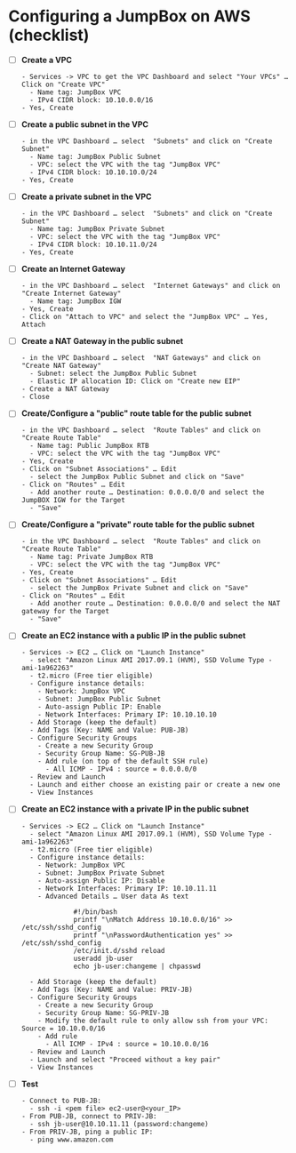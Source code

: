# Configuring a JumpBox on AWS (checklist)

- [ ] **Create a VPC**

      - Services -> VPC to get the VPC Dashboard and select "Your VPCs" … Click on "Create VPC"
        - Name tag: JumpBox VPC
        - IPv4 CIDR block: 10.10.0.0/16
      - Yes, Create

- [ ] **Create a public subnet in the VPC**

      - in the VPC Dashboard … select  "Subnets" and click on "Create Subnet"
        - Name tag: JumpBox Public Subnet
        - VPC: select the VPC with the tag "JumpBox VPC"
        - IPv4 CIDR block: 10.10.10.0/24
      - Yes, Create

- [ ] **Create a private subnet in the VPC**

      - in the VPC Dashboard … select  "Subnets" and click on "Create Subnet"
        - Name tag: JumpBox Private Subnet
        - VPC: select the VPC with the tag "JumpBox VPC"
        - IPv4 CIDR block: 10.10.11.0/24
      - Yes, Create

- [ ] **Create an Internet Gateway**

      - in the VPC Dashboard … select  "Internet Gateways" and click on "Create Internet Gateway"
        - Name tag: JumpBox IGW
      - Yes, Create
      - Click on "Attach to VPC" and select the "JumpBox VPC" … Yes, Attach

- [ ] **Create a NAT Gateway in the public subnet**

      - in the VPC Dashboard … select  "NAT Gateways" and click on "Create NAT Gateway"
        - Subnet: select the JumpBox Public Subnet
        - Elastic IP allocation ID: Click on "Create new EIP"
      - Create a NAT Gateway
      - Close

- [ ] **Create/Configure a "public" route table for the public subnet** 

      - in the VPC Dashboard … select  "Route Tables" and click on "Create Route Table"
        - Name tag: Public JumpBox RTB
        - VPC: select the VPC with the tag "JumpBox VPC"
      - Yes, Create
      - Click on "Subnet Associations" … Edit
        - select the JumpBox Public Subnet and click on "Save"
      - Click on "Routes" … Edit
        - Add another route … Destination: 0.0.0.0/0 and select the JumpBOX IGW for the Target
        - "Save"

- [ ] **Create/Configure a "private" route table for the public subnet** 

      - in the VPC Dashboard … select  "Route Tables" and click on "Create Route Table"
        - Name tag: Private JumpBox RTB
        - VPC: select the VPC with the tag "JumpBox VPC"
      - Yes, Create
      - Click on "Subnet Associations" … Edit
        - select the JumpBox Private Subnet and click on "Save"
      - Click on "Routes" … Edit
        - Add another route … Destination: 0.0.0.0/0 and select the NAT gateway for the Target
        - "Save"

- [ ] **Create an EC2 instance with a public IP in the public subnet**

      - Services -> EC2 … Click on "Launch Instance"
        - select "Amazon Linux AMI 2017.09.1 (HVM), SSD Volume Type - ami-1a962263"
        - t2.micro (Free tier eligible)
        - Configure instance details:
          - Network: JumpBox VPC
          - Subnet: JumpBox Public Subnet
          - Auto-assign Public IP: Enable
          - Network Interfaces: Primary IP: 10.10.10.10
        - Add Storage (keep the default)
        - Add Tags (Key: NAME and Value: PUB-JB)
        - Configure Security Groups
          - Create a new Security Group
          - Security Group Name: SG-PUB-JB
          - Add rule (on top of the default SSH rule)
            - All ICMP - IPv4 : source = 0.0.0.0/0
        - Review and Launch
        - Launch and either choose an existing pair or create a new one
        - View Instances

- [ ] **Create an EC2 instance with a private IP in the public subnet**

      - Services -> EC2 … Click on "Launch Instance"
        - select "Amazon Linux AMI 2017.09.1 (HVM), SSD Volume Type - ami-1a962263"
        - t2.micro (Free tier eligible)
        - Configure instance details:
          - Network: JumpBox VPC
          - Subnet: JumpBox Private Subnet
          - Auto-assign Public IP: Disable
          - Network Interfaces: Primary IP: 10.10.11.11
          - Advanced Details … User data As text

                   #!/bin/bash
                   printf "\nMatch Address 10.10.0.0/16" >> /etc/ssh/sshd_config
                   printf "\nPasswordAuthentication yes" >> /etc/ssh/sshd_config
                   /etc/init.d/sshd reload
                   useradd jb-user
                   echo jb-user:changeme | chpasswd

        - Add Storage (keep the default)
        - Add Tags (Key: NAME and Value: PRIV-JB)
        - Configure Security Groups
          - Create a new Security Group
          - Security Group Name: SG-PRIV-JB
          - Modify the default rule to only allow ssh from your VPC: Source = 10.10.0.0/16
          - Add rule
            - All ICMP - IPv4 : source = 10.10.0.0/16
        - Review and Launch
        - Launch and select "Proceed without a key pair"
        - View Instances

- [ ] **Test**

      - Connect to PUB-JB:
        - ssh -i <pem file> ec2-user@<your_IP>
      - From PUB-JB, connect to PRIV-JB:
        - ssh jb-user@10.10.11.11 (password:changeme)
      - From PRIV-JB, ping a public IP:
        - ping www.amazon.com

